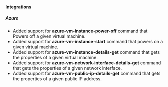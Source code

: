 
#### Integrations

##### Azure
- Added support for **azure-vm-instance-power-off** command that Powers off a given virtual machine.
- Added support for **azure-vm-instance-start** command that powers on a given virtual machine.
- Added support for **azure-vm-instance-details-get** command that gets the properties of a given virtual machine.
- Added support for **azure-vm-network-interface-details-get** command that gets the properties of a given network interface.
- Added support for **azure-vm-public-ip-details-get** command that gets the properties of a given public IP address.
